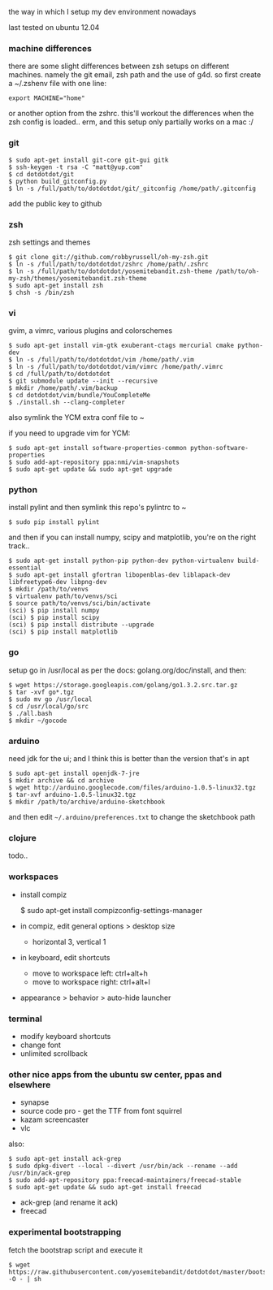 the way in which I setup my dev environment nowadays

last tested on ubuntu 12.04


### machine differences
there are some slight differences between zsh setups on different machines.
namely the git email, zsh path and the use of g4d.
so first create a ~/.zshenv file with one line:

    export MACHINE="home"

or another option from the zshrc.
this'll workout the differences when the zsh config is loaded..
erm, and this setup only partially works on a mac :/


### git

    $ sudo apt-get install git-core git-gui gitk
    $ ssh-keygen -t rsa -C "matt@yup.com"
    $ cd dotdotdot/git
    $ python build_gitconfig.py
    $ ln -s /full/path/to/dotdotdot/git/_gitconfig /home/path/.gitconfig

add the public key to github


### zsh
zsh settings and themes

    $ git clone git://github.com/robbyrussell/oh-my-zsh.git
    $ ln -s /full/path/to/dotdotdot/zshrc /home/path/.zshrc
    $ ln -s /full/path/to/dotdotdot/yosemitebandit.zsh-theme /path/to/oh-my-zsh/themes/yosemitebandit.zsh-theme
    $ sudo apt-get install zsh
    $ chsh -s /bin/zsh


### vi
gvim, a vimrc, various plugins and colorschemes

    $ sudo apt-get install vim-gtk exuberant-ctags mercurial cmake python-dev
    $ ln -s /full/path/to/dotdotdot/vim /home/path/.vim
    $ ln -s /full/path/to/dotdotdot/vim/vimrc /home/path/.vimrc
    $ cd /full/path/to/dotdotdot
    $ git submodule update --init --recursive
    $ mkdir /home/path/.vim/backup
    $ cd dotdotdot/vim/bundle/YouCompleteMe
    $ ./install.sh --clang-completer

also symlink the YCM extra conf file to ~

if you need to upgrade vim for YCM:

    $ sudo apt-get install software-properties-common python-software-properties
    $ sudo add-apt-repository ppa:nmi/vim-snapshots
    $ sudo apt-get update && sudo apt-get upgrade


### python
install pylint and then symlink this repo's pylintrc to ~

    $ sudo pip install pylint

and then if you can install numpy, scipy and matplotlib, you're on the right track..

    $ sudo apt-get install python-pip python-dev python-virtualenv build-essential
    $ sudo apt-get install gfortran libopenblas-dev liblapack-dev libfreetype6-dev libpng-dev
    $ mkdir /path/to/venvs
    $ virtualenv path/to/venvs/sci
    $ source path/to/venvs/sci/bin/activate
    (sci) $ pip install numpy
    (sci) $ pip install scipy
    (sci) $ pip install distribute --upgrade
    (sci) $ pip install matplotlib


### go
setup go in /usr/local as per the docs: golang.org/doc/install, and then:

    $ wget https://storage.googleapis.com/golang/go1.3.2.src.tar.gz
    $ tar -xvf go*.tgz
    $ sudo mv go /usr/local
    $ cd /usr/local/go/src
    $ ./all.bash
    $ mkdir ~/gocode


### arduino
need jdk for the ui; and I think this is better than the version that's in apt

    $ sudo apt-get install openjdk-7-jre
    $ mkdir archive && cd archive
    $ wget http://arduino.googlecode.com/files/arduino-1.0.5-linux32.tgz
    $ tar-xvf arduino-1.0.5-linux32.tgz
    $ mkdir /path/to/archive/arduino-sketchbook

and then edit `~/.arduino/preferences.txt` to change the sketchbook path


### clojure

todo..


### workspaces
* install compiz

    $ sudo apt-get install compizconfig-settings-manager

* in compiz, edit general options > desktop size
  * horizontal 3, vertical 1
* in keyboard, edit shortcuts
  * move to workspace left: ctrl+alt+h
  * move to workspace right: ctrl+alt+l
* appearance > behavior > auto-hide launcher


### terminal
* modify keyboard shortcuts
* change font
* unlimited scrollback


### other nice apps from the ubuntu sw center, ppas and elsewhere
* synapse
* source code pro - get the TTF from font squirrel
* kazam screencaster
* vlc

also:

    $ sudo apt-get install ack-grep
    $ sudo dpkg-divert --local --divert /usr/bin/ack --rename --add /usr/bin/ack-grep
    $ sudo add-apt-repository ppa:freecad-maintainers/freecad-stable
    $ sudo apt-get update && sudo apt-get install freecad

* ack-grep (and rename it ack)
* freecad


### experimental bootstrapping
fetch the bootstrap script and execute it

    $ wget https://raw.githubusercontent.com/yosemitebandit/dotdotdot/master/bootstrap.sh -O - | sh
